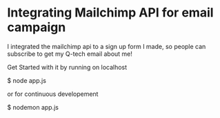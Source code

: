 # Integrating Mailchimp API for email campaign
I integrated the mailchimp api to a sign up form I made, so people can subscribe to get my Q-tech email about me!

Get Started with it by running on localhost

$ node app.js

or for continuous developement

$ nodemon app.js
